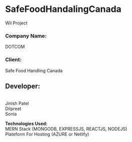 # SafeFoodHandalingCanada
Wil Project 
<h3>Company Name:</h3>DOTCOM
<br>
<h3>Client:</h3> Safe Food Handling Canada

<h2>Developer: </h2>
<br>
Jinish Patel
<br>
Dilpreet
<br>
Sonia

<B>Technologies Used:</B><BR>
MERN Stack (MONGODB, EXPRESSJS, REACTJS, NODEJS) <BR>
Plateform For Hosting (AZURE or Netlify) <BR>

